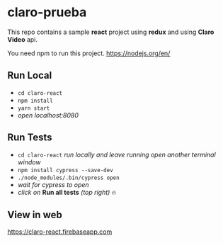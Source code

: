 # claro-prueba
This repo contains a sample **react** project using **redux** and using **Claro Video** api.

You need npm to run this project.
https://nodejs.org/en/

## Run Local
* `cd claro-react`
* `npm install`
* `yarn start`
* _open localhost:8080_

## Run Tests
* `cd claro-react`
_run locally and leave running_
_open another terminal window_
* `npm install cypress --save-dev`
* `./node_modules/.bin/cypress open`
* _wait for cypress to open_
* _click on_ **Run all tests** _(top right)_
:fire:

## View in web
https://claro-react.firebaseapp.com
